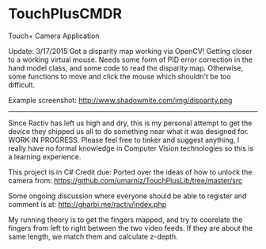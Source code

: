 # TouchPlusCMDR
Touch+ Camera Application 

Update: 3/17/2015
Got a disparity map working via OpenCV! Getting closer to a working virtual mouse. Needs some form of PID error correction
in the hand model class, and some code to read the disparity map. Otherwise, some functions to move and click the mouse 
which shouldn't be too difficult.

Example screenshot: http://www.shadowmite.com/img/disparity.png

---------------

Since Ractiv has left us high and dry, this is my personal attempt to get the device they shipped us all to do something
near what it was designed for. WORK IN PROGRESS. Please feel free to tinker and suggest anything, I really have no formal
knowledge in Computer Vision technologies so this is a learning experience.

This project is in C# 
Credit due: Ported over the ideas of how to unlock the camera from: https://github.com/umarniz/TouchPlusLib/tree/master/src

Some ongoing discussion where everyone should be able to register and comment is at: http://gharbi.me/ractiv/index.php

My running theory is to get the fingers mapped, and try to coorelate the fingers from left to right between the two video 
feeds. If they are about the same length, we match them and calculate z-depth.
